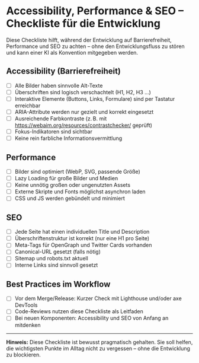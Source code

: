 # Accessibility, Performance & SEO – Checkliste für die Entwicklung

Diese Checkliste hilft, während der Entwicklung auf Barrierefreiheit, Performance und SEO zu achten – ohne den Entwicklungsfluss zu stören und kann einer KI als Konvention mitgegeben werden.

## Accessibility (Barrierefreiheit)
- [ ] Alle Bilder haben sinnvolle Alt-Texte
- [ ] Überschriften sind logisch verschachtelt (H1, H2, H3 ...)
- [ ] Interaktive Elemente (Buttons, Links, Formulare) sind per Tastatur erreichbar
- [ ] ARIA-Attribute werden nur gezielt und korrekt eingesetzt
- [ ] Ausreichende Farbkontraste (z. B. mit https://webaim.org/resources/contrastchecker/ geprüft)
- [ ] Fokus-Indikatoren sind sichtbar
- [ ] Keine rein farbliche Informationsvermittlung

## Performance
- [ ] Bilder sind optimiert (WebP, SVG, passende Größe)
- [ ] Lazy Loading für große Bilder und Medien
- [ ] Keine unnötig großen oder ungenutzten Assets
- [ ] Externe Skripte und Fonts möglichst asynchron laden
- [ ] CSS und JS werden gebündelt und minimiert

## SEO
- [ ] Jede Seite hat einen individuellen Title und Description
- [ ] Überschriftenstruktur ist korrekt (nur eine H1 pro Seite)
- [ ] Meta-Tags für OpenGraph und Twitter Cards vorhanden
- [ ] Canonical-URL gesetzt (falls nötig)
- [ ] Sitemap und robots.txt aktuell
- [ ] Interne Links sind sinnvoll gesetzt

## Best Practices im Workflow
- [ ] Vor dem Merge/Release: Kurzer Check mit Lighthouse und/oder axe DevTools
- [ ] Code-Reviews nutzen diese Checkliste als Leitfaden
- [ ] Bei neuen Komponenten: Accessibility und SEO von Anfang an mitdenken

---
**Hinweis:** Diese Checkliste ist bewusst pragmatisch gehalten. Sie soll helfen, die wichtigsten Punkte im Alltag nicht zu vergessen – ohne die Entwicklung zu blockieren. 